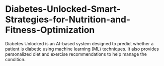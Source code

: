 # Diabetes-Unlocked-Smart-Strategies-for-Nutrition-and-Fitness-Optimization
Diabetes Unlocked is an AI-based system designed to predict whether a patient is diabetic using machine learning (ML) techniques. It also provides personalized diet and exercise recommendations to help manage the condition.

